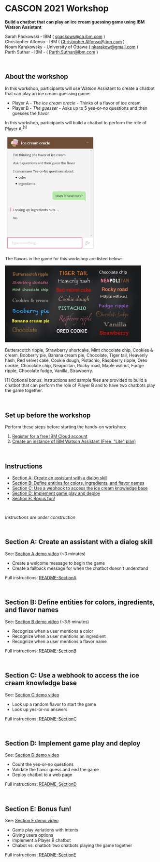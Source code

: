 # CASCON 2021 Workshop

**Build a chatbot that can play an ice cream guessing game using IBM Watson Assistant**

Sarah Packowski - IBM ( spackows@ca.ibm.com )<br/>
Christopher Alfonso - IBM ( Christopher.Alfonso@ibm.com )<br/>
Noam Karakowsky - University of Ottawa ( nkarakow@gmail.com )<br/>
Parth Suthar - IBM - ( Parth.Suthar@ibm.com )

<p>&nbsp;</p>


## About the workshop
In this workshop, participants will use Watson Assistant to create a chatbot that can play an ice cream guessing game:
- Player A - _The ice cream oracle_ - Thinks of a flavor of ice cream
- Player B - _The guesser_ - Asks up to 5 yes-or-no questions and then guesses the flavor

In this workshop, participants will build a chatbot to perform the role of Player A.<sup>\[1]</sup>

<img src="images/ice-cream.png" width="300">

The flavors in the game for this workshop are listed below:

<img src="images/chalkboard.png" width="450">

Butterscotch ripple, Strawberry shortcake, Mint chocolate chip, Cookies & cream, Booberry pie, Banana cream pie, Chocolate, Tiger tail, Heavenly hash, Red velvet cake, Cookie dough, Pistachio, Raspberry ripple, Oreo cookie, Chocolate chip, Neapolitan, Rocky road, Maple walnut, Fudge ripple, Chocolate fudge, Vanilla, Strawberry.

\[1] Optional bonus: Instructions and sample files are provided to build a chatbot that can perform the role of Player B and to have two chatbots play the game together.

<p>&nbsp;</p>


## Set up before the workshop
Perform these steps before starting the hands-on workshop:
1. [Register for a free IBM Cloud account](https://cloud.ibm.com/registration)
2. [Create an instance of IBM Watson Assistant (Free, "Lite" plan)](https://cloud.ibm.com/catalog/services/watson-assistant)

<p>&nbsp;</p>


## Instructions
- [Section A: Create an assistant with a dialog skill](#section-a-create-an-assistant-with-a-dialog-skill)
- [Section B: Define entities for colors, ingredients, and flavor names](#section-b-define-entities-for-colors-ingredients-and-flavor-names)
- [Section C: Use a webhook to access the ice cream knowledge base](#section-c-use-a-webhook-to-access-the-ice-cream-knowledge-base)
- [Section D: Implement game play and deploy](#section-d-implement-game-play-and-deploy)
- [Section E: Bonus fun!](#section-e-bonus-fun)

<p>&nbsp;</p>

*Instructions are under construction*

<p>&nbsp;</p>

## Section A: Create an assistant with a dialog skill
See: [Section A demo video](./videos/sectionA.mp4) (~3 minutes)
- Create a welcome message to begin the game
- Create a fallback message for when the chatbot doesn't understand

Full instructions: [README-SectionA](README-SectionA.md)

<p>&nbsp;</p>


## Section B: Define entities for colors, ingredients, and flavor names
See: [Section B demo video](./videos/sectionB.mp4) (~3.5 minutes)
- Recognize when a user mentions a color
- Recognize when a user mentions an ingredient
- Recognize when a user mentions a flavor name

Full instructions: [README-SectionB](README-SectionB.md)

<p>&nbsp;</p>


## Section C: Use a webhook to access the ice cream knowledge base
See: [Section C demo video]()
- Look up a random flavor to start the game
- Look up yes-or-no answers

Full instructions: [README-SectionC](README-SectionC.md)

<p>&nbsp;</p>


## Section D: Implement game play and deploy
See: [Section D demo video]()
- Count the yes-or-no questions
- Validate the flavor guess and end the game
- Deploy chatbot to a web page

Full instructions: [README-SectionD](README-SectionD.md)

<p>&nbsp;</p>


## Section E: Bonus fun!
See: [Section E demo video]()
- Game play variations with intents
- Giving users options
- Implement a Player B chatbot
- Chabot vs. chatbot: two chatbots playing the game together

Full instructions: [README-SectionE](README-SectionE.md)

<p>&nbsp;</p>


